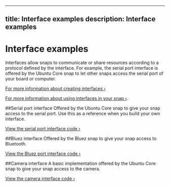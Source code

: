 ----
title: Interface examples
description: Interface examples
----

# Interface examples

Interfaces allow snaps to communicate or share resources according to a protocol defined by the interface. For example, the serial port interface is offered by the Ubuntu Core snap to let other snaps access the serial port of your board or computer.

[For more information about creating interfaces ›](http://docs.ubuntu.com/core/en/guides/build-device/interfaces)

[For more information about using interfaces in your snap ›](http://snapcraft.io/docs/reference/interfaces).


##Serial port interface
Offered by the Ubuntu Core snap to give your snap access to the serial port. Use this as a reference when you build your own interface.

[View the serial port interface code ›](https://github.com/snapcore/snapd/blob/98c8e937625ce3134cf17025d8f0eb3e1016259a/interfaces/builtin/serial_port.go)

##Bluez interface
Offered by the Bluez snap to give your snap access to Bluetooth.

[View the Bluez port interface code ›](http://bazaar.launchpad.net/~ssweeny/bluez/snappy-interface/files)

##Camera interface
A basic implementation offered by the Ubuntu Core snap to give your snap access to the camera.

[View the camera interface code ›](https://github.com/snapcore/snapd/blob/98c8e937625ce3134cf17025d8f0eb3e1016259a/interfaces/builtin/camera.go)
